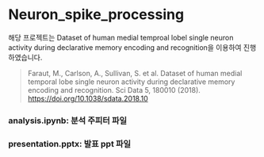 # Neuron_spike_processing

해당 프로젝트는 Dataset of human medial temproal lobel single neuron activity during declarative memory encoding and recognition을 이용하여 진행하였습니다.

> Faraut, M., Carlson, A., Sullivan, S. et al. Dataset of human medial temporal lobe single neuron activity during declarative memory encoding and recognition. Sci Data 5, 180010 (2018). https://doi.org/10.1038/sdata.2018.10

### analysis.ipynb: 분석 주피터 파일
### presentation.pptx: 발표 ppt 파일
